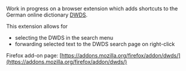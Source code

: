 

Work in progress on a browser extension which adds shortcuts to the German online dictionary [DWDS](https://www.dwds.de).

This extension allows for

- selecting the DWDS in the search menu
- forwarding selected text to the DWDS search page on right-click

Firefox add-on page: [https://addons.mozilla.org/firefox/addon/dwds/](https://addons.mozilla.org/firefox/addon/dwds/)
